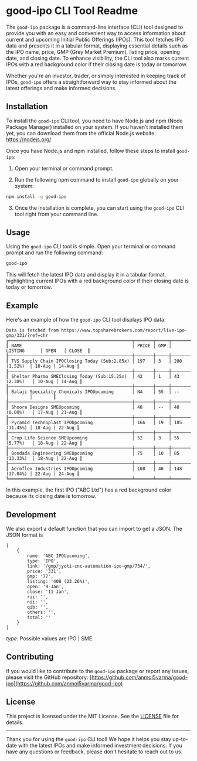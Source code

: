 # good-ipo CLI Tool Readme

The `good-ipo` package is a command-line interface (CLI) tool designed to provide you with an easy and convenient way to access information about current and upcoming Initial Public Offerings (IPOs). This tool fetches IPO data and presents it in a tabular format, displaying essential details such as the IPO name, price, GMP (Grey Market Premium), listing price, opening date, and closing date. To enhance visibility, the CLI tool also marks current IPOs with a red background color if their closing date is today or tomorrow.

Whether you're an investor, trader, or simply interested in keeping track of IPOs, `good-ipo` offers a straightforward way to stay informed about the latest offerings and make informed decisions.

## Installation

To install the `good-ipo` CLI tool, you need to have Node.js and npm (Node Package Manager) installed on your system. If you haven't installed them yet, you can download them from the official Node.js website: https://nodejs.org/

Once you have Node.js and npm installed, follow these steps to install `good-ipo`:

1. Open your terminal or command prompt.

2. Run the following npm command to install `good-ipo` globally on your system:

```bash
npm install -g good-ipo
```

3. Once the installation is complete, you can start using the `good-ipo` CLI tool right from your command line.

## Usage

Using the `good-ipo` CLI tool is simple. Open your terminal or command prompt and run the following command:

```bash
good-ipo
```

This will fetch the latest IPO data and display it in a tabular format, highlighting current IPOs with a red background color if their closing date is today or tomorrow.

## Example

Here's an example of how the `good-ipo` CLI tool displays IPO data:

```
Data is fetched from https://www.topsharebrokers.com/report/live-ipo-gmp/331/?ref=chr
╔═══════════════════════════════════════════════╤═══════╤═════╤══════════════╤════════╤════════╗
║ NAME                                          │ PRICE │ GMP │ LISTING      │ OPEN   │ CLOSE  ║
╟───────────────────────────────────────────────┼───────┼─────┼──────────────┼────────┼────────╢
║ TVS Supply Chain IPOClosing Today (Sub:2.85x) │ 197   │ 3   │ 200 (1.52%)  │ 10-Aug │ 14-Aug ║
╟───────────────────────────────────────────────┼───────┼─────┼──────────────┼────────┼────────╢
║ Shelter Pharma SMEClosing Today (Sub:15.25x)  │ 42    │ 1   │ 43 (2.38%)   │ 10-Aug │ 14-Aug ║
╟───────────────────────────────────────────────┼───────┼─────┼──────────────┼────────┼────────╢
║ Balaji Speciality Chemicals IPOUpcoming       │ NA    │ 55  │ --           │        │        ║
╟───────────────────────────────────────────────┼───────┼─────┼──────────────┼────────┼────────╢
║ Shoora Designs SMEUpcoming                    │ 48    │ --  │ 48 (0.00%)   │ 17-Aug │ 21-Aug ║
╟───────────────────────────────────────────────┼───────┼─────┼──────────────┼────────┼────────╢
║ Pyramid Technoplast IPOUpcoming               │ 166   │ 19  │ 185 (11.45%) │ 18-Aug │ 22-Aug ║
╟───────────────────────────────────────────────┼───────┼─────┼──────────────┼────────┼────────╢
║ Crop Life Science SMEUpcoming                 │ 52    │ 3   │ 55 (5.77%)   │ 18-Aug │ 22-Aug ║
╟───────────────────────────────────────────────┼───────┼─────┼──────────────┼────────┼────────╢
║ Bondada Engineering SMEUpcoming               │ 75    │ 10  │ 85 (13.33%)  │ 18-Aug │ 22-Aug ║
╟───────────────────────────────────────────────┼───────┼─────┼──────────────┼────────┼────────╢
║ Aeroflex Industries IPOUpcoming               │ 108   │ 40  │ 148 (37.04%) │ 22-Aug │ 24-Aug ║
╚═══════════════════════════════════════════════╧═══════╧═════╧══════════════╧════════╧════════╝
```

In this example, the first IPO ("ABC Ltd") has a red background color because its closing date is tomorrow.

## Development
We also export a default function that you can import to get a JSON. The JSON format is 
```
[
    {
        name: 'ABC IPOUpcoming',
        type: 'IPO',
        link: '/gmp/jyoti-cnc-automation-ipo-gmp/734/',
        price: '331',
        gmp: '77',
        listing: '408 (23.26%)',
        open: '9-Jan',
        close: '11-Jan',
        rii: '',
        nii: '',
        qib: '',
        others: '',
        total: ''
    }
]
```
_type:_ Possible values are IPO | SME

## Contributing

If you would like to contribute to the `good-ipo` package or report any issues, please visit the GitHub repository: [https://github.com/anmol5varma/good-ipo](https://github.com/anmol5varma/good-ipo)

## License

This project is licensed under the MIT License. See the [LICENSE](https://github.com/anmol5varma/good-ipo/blob/main/LICENSE) file for details.

---

Thank you for using the `good-ipo` CLI tool! We hope it helps you stay up-to-date with the latest IPOs and make informed investment decisions. If you have any questions or feedback, please don't hesitate to reach out to us.
